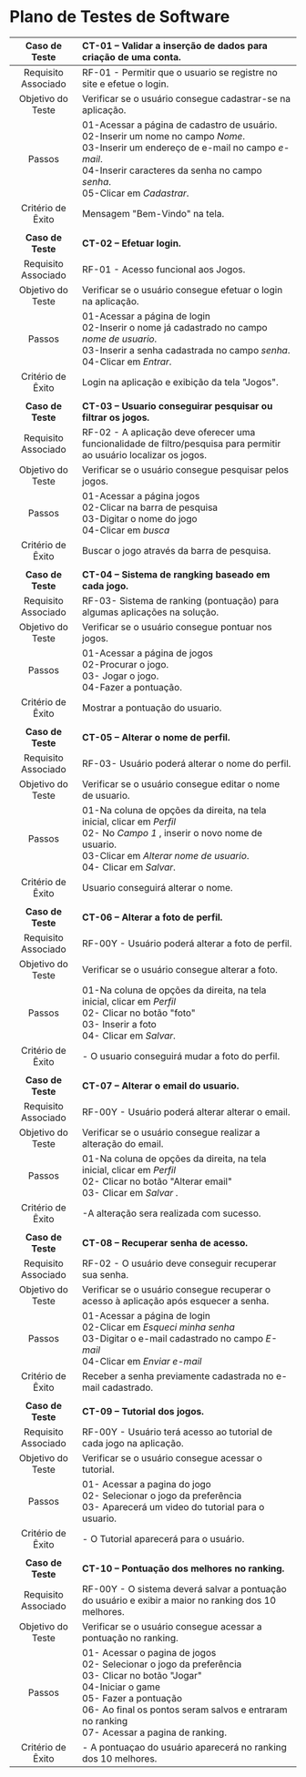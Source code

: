 # Plano de Testes de Software


 
| **Caso de Teste** 	| **CT-01 – Validar a inserção de dados para criação de uma conta.** 	|
|:---:	|:---	|
|	Requisito Associado 	| RF-01 -  Permitir que o usuario se registre no site e efetue o login. |
| Objetivo do Teste 	| Verificar se o usuário consegue cadastrar-se na aplicação. |
| Passos 	| 01-Acessar a página de cadastro de usuário. <br> 02-Inserir um nome no campo _Nome_. <br> 03-Inserir um endereço de e-mail no campo _e-mail_. <br> 04-Inserir caracteres da senha no campo _senha_.<br> 05-Clicar em _Cadastrar_. |
|Critério de Êxito | Mensagem "Bem-Vindo" na tela. |
|  	|  	|
| **Caso de Teste**	| **CT-02 – Efetuar login.**	|
|	Requisito Associado 	| RF-01 - Acesso funcional aos Jogos. |
| Objetivo do Teste 	| Verificar se o usuário consegue efetuar o login na aplicação. |
| Passos 	| 01-Acessar a página de login  <br> 02-Inserir o nome já cadastrado no campo _nome de usuario_. <br> 03-Inserir a senha cadastrada no campo _senha_.<br> 04-Clicar em _Entrar_. |
|Critério de Êxito | Login na aplicação e exibição da tela "Jogos". |
|  	|  	|
| **Caso de Teste**	| **CT-03 – Usuario conseguirar pesquisar ou filtrar os jogos.**	|
|Requisito Associado | RF-02	- A aplicação deve oferecer uma funcionalidade de filtro/pesquisa para permitir ao usuário localizar os jogos.|
| Objetivo do Teste 	| Verificar se o usuário consegue pesquisar pelos jogos. |
| Passos 	|  01-Acessar a página jogos <br> 02-Clicar na barra de pesquisa <br> 03-Digitar o nome do jogo <br> 04-Clicar em _busca_ |
|Critério de Êxito | Buscar o jogo através da barra de pesquisa. |
|  	|  	|
| **Caso de Teste**	| **CT-04 – Sistema de rangking baseado em cada jogo.**	|
|Requisito Associado | RF-03- Sistema de ranking (pontuação) para algumas aplicações na solução. |
| Objetivo do Teste 	| Verificar se o usuário consegue pontuar nos jogos. |
| Passos 	| 01-Acessar a página de jogos  <br> 02-Procurar o jogo. <br> 03- Jogar o jogo.<br> 04-Fazer a pontuação.
|Critério de Êxito | Mostrar a pontuação do usuario. |
|  	|  	|
| **Caso de Teste**	| **CT-05 – Alterar o nome de perfil.**	|
|Requisito Associado | RF-03- Usuário poderá alterar o nome do perfil. |
| Objetivo do Teste 	| Verificar se o usuário consegue editar o nome de usuario. |
| Passos 	| 01-Na coluna de opções da direita, na tela inicial, clicar em _Perfil_ <br> 02- No _Campo 1_ , inserir o novo nome de usuario. <br> 03-Clicar em _Alterar nome de usuario_.  <br> 04- Clicar em _Salvar_. |
|Critério de Êxito | Usuario conseguirá alterar o nome. |
|  	|  	|
| **Caso de Teste**	| **CT-06 – Alterar a foto de perfil.**	|
|Requisito Associado | RF-00Y	- Usuário poderá alterar a foto de perfil. |
| Objetivo do Teste 	| Verificar se o usuário consegue alterar a foto. |
| Passos 	 |01-Na coluna de opções da direita, na tela inicial, clicar em _Perfil_ <br> 02- Clicar no botão "foto" <br> 03- Inserir a foto <br> 04- Clicar em _Salvar_. |
|Critério de Êxito | - O usuario conseguirá mudar a foto do perfil. |
|  	|  	|
| **Caso de Teste**	| **CT-07 – Alterar o email do usuario.**	|
|Requisito Associado | RF-00Y	- Usuário poderá alterar alterar o email. |
| Objetivo do Teste 	| Verificar se o usuário consegue realizar a alteração do email. |
| Passos 	| 01-Na coluna de opções da direita, na tela inicial, clicar em _Perfil_ <br> 02- Clicar no botão "Alterar email" <br> 03- Clicar em _Salvar_ .|
|Critério de Êxito | -A alteração sera realizada com sucesso. |
|  	|  	|
| **Caso de Teste**	| **CT-08 – Recuperar senha de acesso.**	|
|Requisito Associado | RF-02	- O usuário deve conseguir recuperar sua senha. |
| Objetivo do Teste 	| Verificar se o usuário consegue recuperar o acesso à aplicação após esquecer a senha. |
| Passos 	| 01-Acessar a página de login  <br> 02-Clicar em _Esqueci minha senha_ <br> 03-Digitar o e-mail cadastrado no campo _E-mail_ <br> 04-Clicar em _Enviar e-mail_ |
|Critério de Êxito | Receber a senha previamente cadastrada no e-mail cadastrado. |
|  	|  	|
| **Caso de Teste**	| **CT-09 – Tutorial dos jogos.**	|
|Requisito Associado | RF-00Y	- Usuário terá acesso ao tutorial de cada jogo na aplicação. |
| Objetivo do Teste 	|  Verificar se o usuário consegue acessar o tutorial. |
| Passos 	| 01- Acessar a pagina do jogo <br> 02- Selecionar o jogo da preferência  <br> 03- Aparecerá um video do tutorial para o usuario.  |
|Critério de Êxito | - O Tutorial aparecerá para o usuário. |
|  	|  	|
| **Caso de Teste**	| **CT-10 – Pontuação dos melhores no ranking.**	|
|Requisito Associado | RF-00Y	- O sistema deverá salvar a pontuação do usuário e exibir a maior no ranking dos 10 melhores. |
| Objetivo do Teste 	| Verificar se o usuário consegue acessar a pontuação no ranking. |
| Passos 	| 01- Acessar o pagina de jogos <br> 02- Selecionar o jogo da preferência <br> 03- Clicar no botão "Jogar" <br> 04-Iniciar o game <br> 05- Fazer a pontuação <br> 06- Ao final os pontos seram salvos e entraram no ranking <br> 07- Acessar a pagina de ranking.  |
|Critério de Êxito | - A pontuaçao do usuário aparecerá no ranking dos 10 melhores. |
